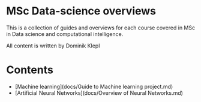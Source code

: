 # MSc Data-science overviews
This is a collection of guides and overviews for each course covered in MSc in Data science and computational intelligence.

All content is written by Dominik Klepl

# Contents
- [Machine learning](docs/Guide to Machine learning project.md)
- [Artificial Neural Networks](docs/Overview of Neural Networks.md)
